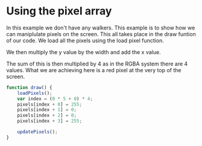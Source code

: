 # Using the pixel array

In this example we don't have any walkers. This example is to show how we can maniplulate pixels on the screen. This all takes place in the draw funtion of our code. We load all the pixels using the load pixel function. 

We then multiply the y value by the width and add the x value. 

The sum of this is then multiplied by 4 as in the RGBA system there are 4 values. What we are achieving here is a red pixel at the very top of the screen.



```js
function draw() {
    loadPixels();
    var index = (0 * 5 + 0) * 4;
    pixels[index + 0] = 255;
    pixels[index + 1] = 0;
    pixels[index + 2] = 0;
    pixels[index + 3] = 255;

    updatePixels();
}
```
